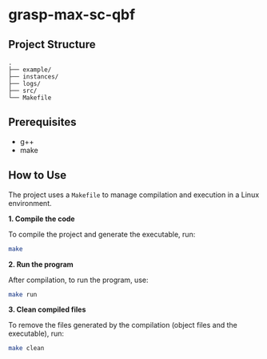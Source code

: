 # grasp-max-sc-qbf

## Project Structure

```
.
├── example/
├── instances/
├── logs/
├── src/
└── Makefile
```

## Prerequisites

  * g++
  * make

## How to Use

The project uses a `Makefile` to manage compilation and execution in a Linux environment.

**1. Compile the code**

To compile the project and generate the executable, run:

```bash
make
```

**2. Run the program**

After compilation, to run the program, use:

```bash
make run
```

**3. Clean compiled files**

To remove the files generated by the compilation (object files and the executable), run:

```bash
make clean
```
